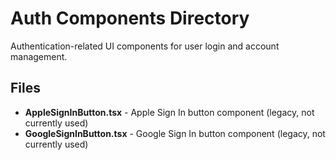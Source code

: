 # Auth Components Directory

Authentication-related UI components for user login and account management.

## Files

- **AppleSignInButton.tsx** - Apple Sign In button component (legacy, not currently used)
- **GoogleSignInButton.tsx** - Google Sign In button component (legacy, not currently used)